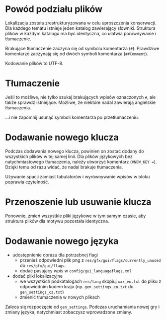 # Powód podziału plików

Lokalizacja została zrestrukturyzowana w celu uproszczenia konserwacji.
Dla każdego tematu istnieje jeden katalog zawierający słowniki.
Struktura plików w każdym katalogu ma być identyczna, co ułatwia porównywanie i tłumaczenie.

Brakujące tłumaczenie zaczyna się od symbolu komentarza (`#`).
Prawdziwe komentarze zaczynają się od dwóch symboli komentarza (`##Comment`).

Kodowanie plików to UTF-8.

# Tłumaczenie

Jeśli to możliwe, nie tylko szukaj brakujących wpisów oznaczonych `#`, ale także sprawdź istniejące.
Możliwe, że niektóre nadal zawierają angielskie tłumaczenia.

...i nie zapomnij usunąć symboli komentarza po przetłumaczeniu.

# Dodawanie nowego klucza

Podczas dodawania nowego klucza, powinien on zostać dodany do wszystkich plików w tej samej linii.
Dla plików językowych bez natychmiastowego tłumaczenia, należy utworzyć komentarz (`#NEW_KEY =`).
Dzięki temu od razu widać, że nadal brakuje tłumaczenia.

Używanie spacji zamiast tabulatorów i wyrównywanie wpisów w bloku poprawia czytelność.

# Przenoszenie lub usuwanie klucza

Ponownie, zmień wszystkie pliki językowe w tym samym czasie, aby struktura plików dla motywu pozostała identyczna.

# Dodawanie nowego języka

* udostępnienie obrazu dla potrzebnej flagi
    * przenieś odpowiedni plik png z `res/gfx/gui/flags/currently_unused` do `res/gfx/gui/flags`.
    * dodać pasujący wpis w `config/gui_languageflags.xml`
* dodać pliki lokalizacyjne
    * we wszystkich podkatalogach `res/lang` skopiuj `xxx_en.txt` do pliku z odpowiednim kodem kraju (np. `gen_settings_en.txt` do `gen_settings_cz.txt`)
    * zmienić tłumaczenia w nowych plikach

Zaleca się rozpoczęcie od `gen_settings`.
Podczas uruchamiania nowej gry i zmiany języka, natychmiast zobaczysz wprowadzone zmiany.